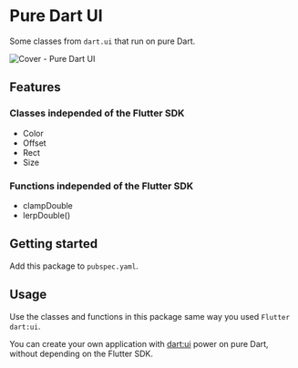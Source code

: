 # Pure Dart UI

Some classes from `dart.ui` that run on pure Dart.

![Cover - Pure Dart UI](https://raw.githubusercontent.com/signmotion/pure_dart/master/images/cover.webp)

## Features

### Classes independed of the Flutter SDK

- Color
- Offset
- Rect
- Size

### Functions independed of the Flutter SDK

- clampDouble
- lerpDouble()

## Getting started

Add this package to `pubspec.yaml`.

## Usage

Use the classes and functions in this package same way you used `Flutter dart:ui`.

You can create your own application with [dart:ui](https://api.flutter.dev/flutter/dart-ui/dart-ui-library.html) power on pure Dart, without depending on the Flutter SDK.
